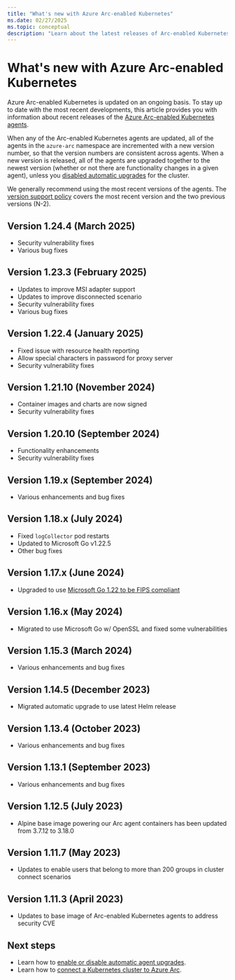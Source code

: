 ```yaml
---
title: "What's new with Azure Arc-enabled Kubernetes"
ms.date: 02/27/2025
ms.topic: conceptual
description: "Learn about the latest releases of Arc-enabled Kubernetes."
---
```


# What's new with Azure Arc-enabled Kubernetes

Azure Arc-enabled Kubernetes is updated on an ongoing basis. To stay up to date with the most recent developments, this article provides you with information about recent releases of the [Azure Arc-enabled Kubernetes agents](conceptual-agent-overview.md).

When any of the Arc-enabled Kubernetes agents are updated, all of the agents in the `azure-arc` namespace are incremented with a new version number, so that the version numbers are consistent across agents. When a new version is released, all of the agents are upgraded together to the newest version (whether or not there are functionality changes in a given agent), unless you [disabled automatic upgrades](agent-upgrade.md) for the cluster.

We generally recommend using the most recent versions of the agents. The [version support policy](agent-upgrade.md#version-support-policy) covers the most recent version and the two previous versions (N-2).

## Version 1.24.4 (March 2025)

- Security vulnerability fixes
- Various bug fixes

## Version 1.23.3 (February 2025)

- Updates to improve MSI adapter support
- Updates to improve disconnected scenario
- Security vulnerability fixes
- Various bug fixes

## Version 1.22.4 (January 2025)

- Fixed issue with resource health reporting
- Allow special characters in password for proxy server
- Security vulnerability fixes

## Version 1.21.10 (November 2024)

- Container images and charts are now signed
- Security vulnerability fixes

## Version 1.20.10 (September 2024)

- Functionality enhancements
- Security vulnerability fixes

## Version 1.19.x (September 2024)

- Various enhancements and bug fixes

## Version 1.18.x (July 2024)

- Fixed `logCollector` pod restarts
- Updated to Microsoft Go v1.22.5
- Other bug fixes

## Version 1.17.x (June 2024)

- Upgraded to use [Microsoft Go 1.22 to be FIPS compliant](https://github.com/microsoft/go/blob/microsoft/main/eng/doc/fips/README.md#tls-with-fips-compliant-settings)

## Version 1.16.x (May 2024)

- Migrated to use Microsoft Go w/ OpenSSL and fixed some vulnerabilities

## Version 1.15.3 (March 2024)

- Various enhancements and bug fixes

## Version 1.14.5 (December 2023)

- Migrated automatic upgrade to use latest Helm release

## Version 1.13.4 (October 2023)

- Various enhancements and bug fixes

## Version 1.13.1 (September 2023)

- Various enhancements and bug fixes

## Version 1.12.5 (July 2023)

- Alpine base image powering our Arc agent containers has been updated from 3.7.12 to 3.18.0

## Version 1.11.7 (May 2023)

- Updates to enable users that belong to more than 200 groups in cluster connect scenarios

## Version 1.11.3 (April 2023)

- Updates to base image of Arc-enabled Kubernetes agents to address security CVE

## Next steps

- Learn how to [enable or disable automatic agent upgrades](agent-upgrade.md).
- Learn how to [connect a Kubernetes cluster to Azure Arc](quickstart-connect-cluster.md).